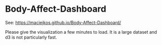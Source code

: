 # Body-Affect-Dashboard
See: https://maciejkos.github.io/Body-Affect-Dashboard/

Please give the visualization a few minutes to load. It is a large dataset and d3 is not particularly fast.
